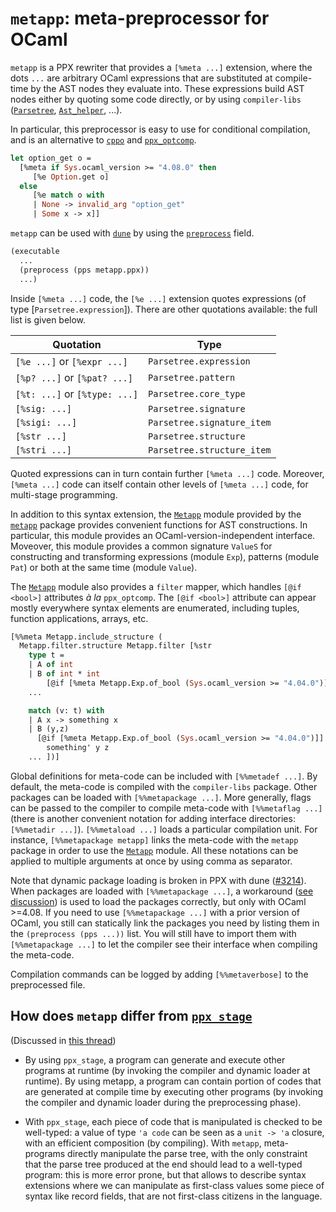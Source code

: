 # `metapp`: meta-preprocessor for OCaml

`metapp` is a PPX rewriter that provides a `[%meta ...]` extension,
where the dots `...` are arbitrary OCaml expressions that are
substituted at compile-time by the AST nodes they evaluate into.
These expressions build AST nodes either by quoting some code directly,
or by using `compiler-libs` ([`Parsetree`], [`Ast_helper`], ...).

[`Parsetree`]: https://caml.inria.fr/pub/docs/manual-ocaml/compilerlibref/Parsetree.html
[`Ast_helper`]: https://caml.inria.fr/pub/docs/manual-ocaml/compilerlibref/Ast_helper.html

In particular, this preprocessor is easy to use for conditional
compilation, and is an alternative to [`cppo`] and [`ppx_optcomp`].

[`cppo`]: https://github.com/ocaml-community/cppo
[`ppx_optcomp`]: https://github.com/janestreet/ppx_optcomp

```ocaml
let option_get o =
  [%meta if Sys.ocaml_version >= "4.08.0" then
     [%e Option.get o]
  else
     [%e match o with
     | None -> invalid_arg "option_get"
     | Some x -> x]]
```

`metapp` can be used with [`dune`] by using the [`preprocess`] field.

[`dune`]: https://github.com/ocaml/dune
[`preprocess`]: https://dune.readthedocs.io/en/latest/concepts.html#preprocessing-with-ppx-rewriters

```lisp
(executable
  ...
  (preprocess (pps metapp.ppx))
  ...)
```

Inside `[%meta ...]` code, the `[%e ...]` extension quotes expressions
(of type [`Parsetree.expression`]). There are other quotations
available: the full list is given below.

|Quotation                    |Type                      |
|-----------------------------|--------------------------|
|`[%e ...]` or `[%expr ...]`  |`Parsetree.expression`    |
|`[%p? ...]` or `[%pat? ...]` |`Parsetree.pattern`       |
|`[%t: ...]` or `[%type: ...]`|`Parsetree.core_type`     |
|`[%sig: ...]`                |`Parsetree.signature`     |
|`[%sigi: ...]`               |`Parsetree.signature_item`|
|`[%str ...]`                 |`Parsetree.structure`     |
|`[%stri ...]`                |`Parsetree.structure_item`|

Quoted expressions can in turn contain further `[%meta ...]` code.
Moreover, `[%meta ...]` code can itself contain other levels of
`[%meta ...]` code, for multi-stage programming.

In addition to this syntax extension, the [`Metapp`] module
provided by the [`metapp`] package provides convenient functions
for AST constructions.  In particular, this module provides an
OCaml-version-independent interface.  Moveover, this module provides a
common signature `ValueS` for constructing and transforming
expressions (module `Exp`), patterns (module `Pat`) or both at the
same time (module `Value`).

[`Metapp`]: https://github.com/thierry-martinez/metapp/blob/master/metapp/metapp.mli

The [`Metapp`] module also provides a `filter` mapper, which handles
`[@if <bool>]` attributes _à la_ `ppx_optcomp`. The `[@if <bool>]`
attribute can appear mostly everywhere syntax elements are enumerated,
including tuples, function applications, arrays, etc.

```ocaml
[%%meta Metapp.include_structure (
  Metapp.filter.structure Metapp.filter [%str
    type t =
    | A of int
    | B of int * int
        [@if [%meta Metapp.Exp.of_bool (Sys.ocaml_version >= "4.04.0")]]
    ...

    match (v: t) with
    | A x -> something x
    | B (y,z)
      [@if [%meta Metapp.Exp.of_bool (Sys.ocaml_version >= "4.04.0")]] ->
        something' y z
    ... ])]
```

Global definitions for meta-code can be included with `[%%metadef
...]`.
By default, the meta-code is compiled with the `compiler-libs` package.
Other packages can be loaded with `[%%metapackage ...]`.
More generally, flags can be passed to the compiler to compile meta-code
with `[%%metaflag ...]` (there is another convenient notation for
adding interface directories: `[%%metadir ...]`).
`[%%metaload ...]` loads a particular compilation unit.
For instance, `[%%metapackage metapp]` links the meta-code with the
`metapp` package in order to use the [`Metapp`] module.
All these notations can be applied to multiple arguments at once by using
comma as separator.

Note that dynamic package loading is broken in PPX with dune
([#3214]).  When packages are loaded with `[%%metapackage ...]`, a
workaround ([see discussion]) is used to load the packages
correctly, but only with OCaml >=4.08. If you need to use
`[%%metapackage ...]` with a prior version of OCaml, you still can
statically link the packages you need by listing them in the
`(preprocess (pps ...))` list. You will still have to import them with
`[%%metapackage ...]` to let the compiler see their interface when
compiling the meta-code.

[#3214]: https://github.com/ocaml/dune/issues/3214
[see discussion]: https://discuss.ocaml.org

Compilation commands can be logged by adding `[%%metaverbose]` to the
preprocessed file.

## How does `metapp` differ from [`ppx_stage`]

(Discussed in [this thread](https://discuss.ocaml.org/t/creating-a-ppx-that-transforms-record-updates/10189/4))

[`ppx_stage`]: https://github.com/stedolan/ppx_stage

- By using `ppx_stage`, a program can generate and execute other
  programs at runtime (by invoking the compiler and dynamic loader at
  runtime). By using metapp, a program can contain portion of codes
  that are generated at compile time by executing other programs (by
  invoking the compiler and dynamic loader during the preprocessing
  phase).

- With `ppx_stage`, each piece of code that is manipulated is checked
  to be well-typed: a value of type `'a code` can be seen as a `unit
  -> 'a` closure, with an efficient composition (by compiling). With
  `metapp`, meta-programs directly manipulate the parse tree, with the
  only constraint that the parse tree produced at the end should lead
  to a well-typed program: this is more error prone, but that allows
  to describe syntax extensions where we can manipulate as first-class
  values some piece of syntax like record fields, that are not
  first-class citizens in the language.
